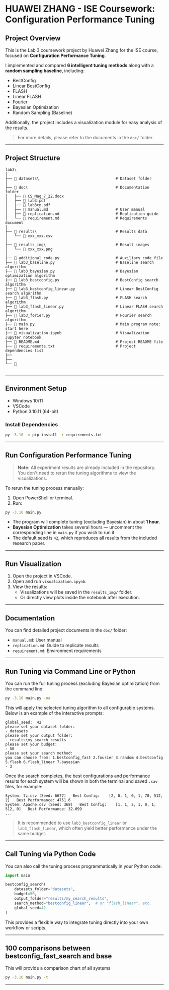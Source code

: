 

#  HUAWEI ZHANG - ISE Coursework: Configuration Performance Tuning

## Project Overview

This is the Lab 3 coursework project by Huawei Zhang for the ISE course, focused on **Configuration Performance Tuning**.

I implemented and compared **6 intelligent tuning methods** along with a **random sampling baseline**, including:

- BestConfig  
- Linear BestConfig  
- FLASH  
- Linear FLASH  
- Fourier  
- Bayesian Optimization  
- Random Sampling (Baseline)

Additionally, the project includes a visualization module for easy analysis of the results.

>  For more details, please refer to the documents in the `doc/` folder.

---

## Project Structure

```
lab3\
│
├── 📂 datasets\                                  # Dataset folder
│
├── 📂 doc\                                       # Documentation folder
│   ├── 📜 CS_Mag_7_22.docx                       
│   ├── 📜 lab3.pdf                               
│   ├── 📜 lab3cn.pdf                             
│   ├── 📜 manual.md                              # User manual
│   ├── 📜 replication.md                         # Replication guide
│   └── 📜 requirement.md                         # Requirements document
│
├── 📂 results\                                   # Results data
│   └── 📜 xxx_xxx.csv                            
│
├── 📂 results_img\                               # Result images
│   └── 📜 xxx_xxx.png                            
│
├── 📜 additional_code.py                         # Auxiliary code file
├── 📜 lab3_baseline.py                           # Baseline search algorithm
├── 📜 lab3_bayesian.py                           # Bayesian optimization algorithm
├── 📜 lab3_bestconfig.py                         # BestConfig search algorithm
├── 📜 lab3_bestconfig_linear.py                  # Linear BestConfig search algorithm
├── 📜 lab3_flash.py                              # FLASH search algorithm
├── 📜 lab3_flash_linear.py                       # Linear FLASH search algorithm
├── 📜 lab3_forier.py                             # Fourier search algorithm
├── 🐍 main.py                                    # Main program note: start here
├── 📓 visualization.ipynb                        # Visualization Jupyter notebook
├── 📜 README.md                                  # Project README file
├── 📜 requirements.txt                           # Project dependencies list
├── 
├──  
└── 📜


```

---

## Environment Setup

- Windows 10/11  
- VSCode  
- Python 3.10.11 (64-bit)  

### Install Dependencies

```bash
py -3.10 -m pip install -r requirements.txt
```

---

## Run Configuration Performance Tuning

> **Note:** All experiment results are already included in the repository. You don't need to rerun the tuning algorithms to view the visualizations.

To rerun the tuning process manually:

1. Open PowerShell or terminal.
2. Run:

```bash
py -3.10 main.py
```

- The program will complete tuning (excluding Bayesian) in about **1 hour**.
- **Bayesian Optimization** takes several hours — uncomment the corresponding line in `main.py` if you wish to run it.
- The default seed is `42`, which reproduces all results from the included research paper.

---

## Run Visualization

1. Open the project in VSCode.
2. Open and run `visualization.ipynb`.
3. View the results:
   - Visualizations will be saved in the `results_img/` folder.
   - Or directly view plots inside the notebook after execution.

---

## Documentation

You can find detailed project documents in the `doc/` folder:

- `manual.md`: User manual  
- `replication.md`: Guide to replicate results  
- `requirement.md`: Environment requirements  


---


## Run Tuning via Command Line or Python

You can run the full tuning process (excluding Bayesian optimization) from the command line:

```bash
py -3.10 main.py -na
```

This will apply the selected tuning algorithm to all configurable systems. Below is an example of the interactive prompts:

```
global_seed:  42
please set your dataset folder:
- datasets
please set your output folder:
- results\my_search_results
please set your budget:
- 50
please set your search method:
you can choose from: 1.bestconfig_fast 2.fourier 3.random 4.bestconfig 5.flash 6.flash_linear 7.bayesian
- 3
```

Once the search completes, the best configurations and performance results for each system will be shown in both the terminal and saved `.sav` files, for example:

```
System: 7z.csv (Seed: 6677)   Best Config:    [2, 0, 1, 0, 1, 70, 512, 2]   Best Performance: 4751.6
System: Apache.csv (Seed: 368)   Best Config:    [1, 1, 2, 1, 0, 1, 512, 0]   Best Performance: 32.099
...
```

> It is recommended to use `lab3_bestconfig_linear` or `lab3_flash_linear`, which often yield better performance under the same budget.

---

## Call Tuning via Python Code

You can also call the tuning process programmatically in your Python code:

```python
import main

bestconfig_search(
    datasets_folder="datasets",
    budget=50,
    output_folder="results/my_search_results",
    search_method="bestconfig_linear",  # or "flash_linear", etc.
    global_seed=42
)
```

This provides a flexible way to integrate tuning directly into your own workflow or scripts.

---


## 100 comparisons between bestconfig_fast_search and base

This will provide a comparison chart of all systems

```bash
py -3.10 main.py -t
```
---